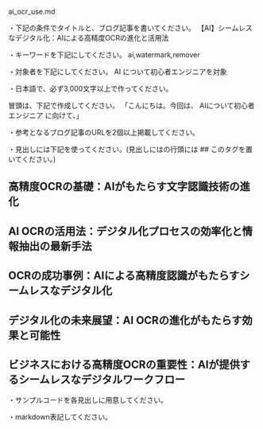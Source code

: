 ai_ocr_use.md

・下記の条件でタイトルと、ブログ記事を書いてください。
【AI】シームレスなデジタル化：AIによる高精度OCRの進化と活用法

・キーワードを下記にしてください。
ai,watermark,remover

・対象者を下記にしてください。
  AI について初心者エンジニアを対象


・日本語で、必ず3,000文字以上で作ってください。

冒頭は、下記で作成してください。
「こんにちは。今回は、
AIについて初心者エンジニア
に向けて、」

・参考となるブログ記事のURLを2個以上掲載してください。

・見出しには下記を使ってください。(見出しにはの行頭には ## このタグを置いてください。)
## 高精度OCRの基礎：AIがもたらす文字認識技術の進化
## AI OCRの活用法：デジタル化プロセスの効率化と情報抽出の最新手法
## OCRの成功事例：AIによる高精度認識がもたらすシームレスなデジタル化
## デジタル化の未来展望：AI OCRの進化がもたらす効果と可能性
## ビジネスにおける高精度OCRの重要性：AIが提供するシームレスなデジタルワークフロー

・サンプルコードを各見出しに用意してください。

・markdown表記してください。

